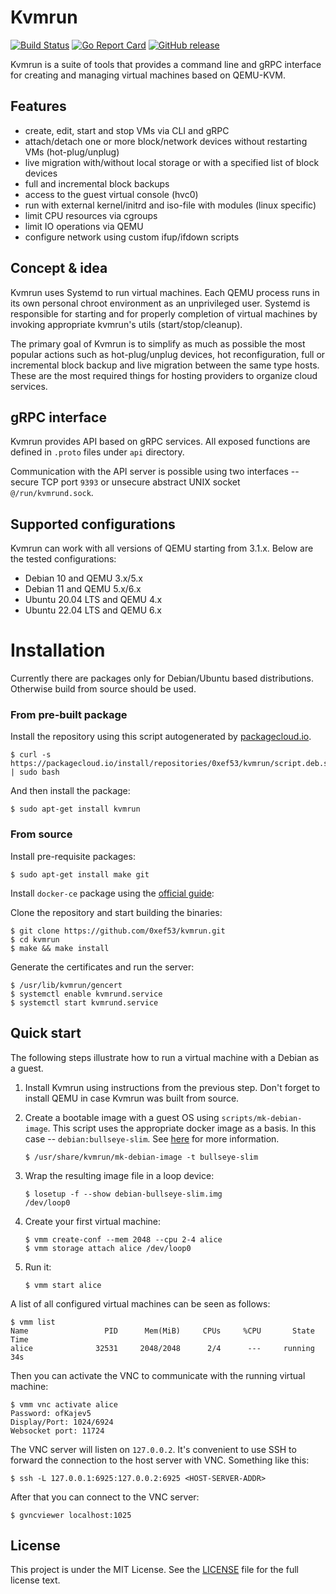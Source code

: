 # Kvmrun
[![Build Status](https://travis-ci.org/0xef53/kvmrun.svg?branch=master)](https://travis-ci.org/0xef53/kvmrun)
[![Go Report Card](https://goreportcard.com/badge/github.com/0xef53/kvmrun)](https://goreportcard.com/report/github.com/0xef53/kvmrun)
[![GitHub release](https://img.shields.io/github/release/0xef53/kvmrun.svg)](https://github.com/0xef53/kvmrun/releases/latest)

Kvmrun is a suite of tools that provides a command line and gRPC interface for creating and managing virtual machines based on QEMU-KVM.

## Features

- create, edit, start and stop VMs via CLI and gRPC
- attach/detach one or more block/network devices without restarting VMs (hot-plug/unplug)
- live migration with/without local storage or with a specified list of block devices
- full and incremental block backups
- access to the guest virtual console (hvc0)
- run with external kernel/initrd and iso-file with modules (linux specific)
- limit CPU resources via cgroups
- limit IO operations via QEMU
- configure network using custom ifup/ifdown scripts

## Concept & idea

Kvmrun uses Systemd to run virtual machines. Each QEMU process runs in its own personal chroot environment as an unprivileged user. Systemd is responsible for starting and for properly completion of virtual machines by invoking appropriate kvmrun's utils (start/stop/cleanup).

The primary goal of Kvmrun is to simplify as much as possible the most popular actions such as hot-plug/unplug devices, hot reconfiguration, full or incremental block backup and live migration between the same type hosts. These are the most required things for hosting providers to organize cloud services.

## gRPC interface

Kvmrun provides API based on gRPC services. All exposed functions are defined in `.proto` files under `api` directory.

Communication with the API server is possible using two interfaces -- secure TCP port `9393` or unsecure abstract UNIX socket `@/run/kvmrund.sock`.

## Supported configurations

Kvmrun can work with all versions of QEMU starting from 3.1.x. Below are the tested configurations:

- Debian 10 and QEMU 3.x/5.x
- Debian 11 and QEMU 5.x/6.x
- Ubuntu 20.04 LTS and QEMU 4.x
- Ubuntu 22.04 LTS and QEMU 6.x

# Installation

Currently there are packages only for Debian/Ubuntu based distributions. Otherwise build from source should be used.

### From pre-built package

Install the repository using this script autogenerated by [packagecloud.io](https://packagecloud.io/0xef53/kvmrun).

```shell
$ curl -s https://packagecloud.io/install/repositories/0xef53/kvmrun/script.deb.sh | sudo bash
```

And then install the package:

```shell
$ sudo apt-get install kvmrun
```

### From source

Install pre-requisite packages:

```apt
$ sudo apt-get install make git
```

Install `docker-ce` package using the [official guide](https://docs.docker.com/install/linux/docker-ce/debian/):

Clone the repository and start building the binaries:

```shell
$ git clone https://github.com/0xef53/kvmrun.git
$ cd kvmrun
$ make && make install
```

Generate the certificates and run the server:

```shell
$ /usr/lib/kvmrun/gencert
$ systemctl enable kvmrund.service
$ systemctl start kvmrund.service
```

## Quick start

The following steps illustrate how to run a virtual machine with a Debian as a guest.

1. Install Kvmrun using instructions from the previous step. Don't forget to install QEMU in case Kvmrun was built from source.
2. Create a bootable image with a guest OS using `scripts/mk-debian-image`. This script uses the appropriate docker image as a basis. In this case -- `debian:bullseye-slim`. See [here](scripts/) for more information.

    ```shell
    $ /usr/share/kvmrun/mk-debian-image -t bullseye-slim
    ```

3. Wrap the resulting image file in a loop device:

    ```shell
    $ losetup -f --show debian-bullseye-slim.img
    /dev/loop0
    ```
4. Create your first virtual machine:

    ```shell
    $ vmm create-conf --mem 2048 --cpu 2-4 alice
    $ vmm storage attach alice /dev/loop0
    ```
5. Run it:

    ```shell
    $ vmm start alice
    ```

A list of all configured virtual machines can be seen as follows:

```shell
$ vmm list
Name                 PID      Mem(MiB)     CPUs     %CPU       State         Time
alice              32531     2048/2048      2/4      ---     running          34s
```

Then you can activate the VNC to communicate with the running virtual machine:

```shell
$ vmm vnc activate alice
Password: ofKajev5
Display/Port: 1024/6924
Websocket port: 11724
```

The VNC server will listen on `127.0.0.2`. It's convenient to use SSH to forward the connection to the host server with VNC. Something like this:

```shell
$ ssh -L 127.0.0.1:6925:127.0.0.2:6925 <HOST-SERVER-ADDR>
```

After that you can connect to the VNC server:

```shell
$ gvncviewer localhost:1025
```

## License

This project is under the MIT License. See the [LICENSE](LICENSE) file for the full license text.
